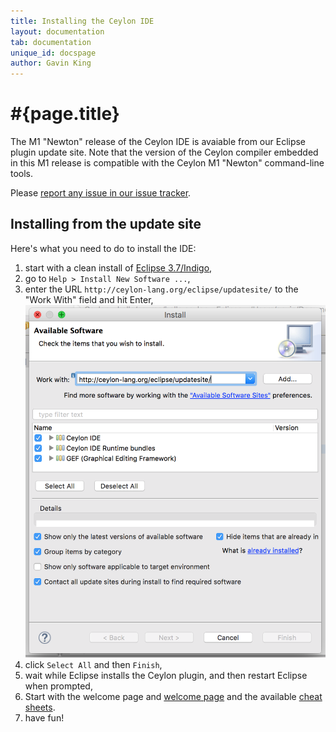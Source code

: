 ```yaml
---
title: Installing the Ceylon IDE
layout: documentation
tab: documentation
unique_id: docspage
author: Gavin King
---
```

# #{page.title}

The M1 "Newton" release of the Ceylon IDE is avaiable from our Eclipse 
plugin update site. Note that the version of the Ceylon compiler embedded
in this M1 release is compatible with the Ceylon M1 "Newton" command-line tools.

Please [report any issue in our issue tracker](https://github.com/ceylon/ceylon-ide-eclipse/issues).

## Installing from the update site

Here's what you need to do to install the IDE:

1.  start with a clean install of [Eclipse 3.7/Indigo](http://www.eclipse.org/downloads/),
1.  go to `Help > Install New Software ...`,
1.  enter the URL `http://ceylon-lang.org/eclipse/updatesite/` to the "Work With" 
    field and hit Enter,
    ![eclipseupdatesite](/images/eclipseupdatesite.png "Update Site")
1.  click `Select All` and then `Finish`,
1.  wait while Eclipse installs the Ceylon plugin, and then restart Eclipse 
    when prompted,
1.  Start with the welcome page and [welcome page](../screenshots#welcome_page) and the available [cheat sheets](../screenshots#cheat_sheats). 
1. have fun!
